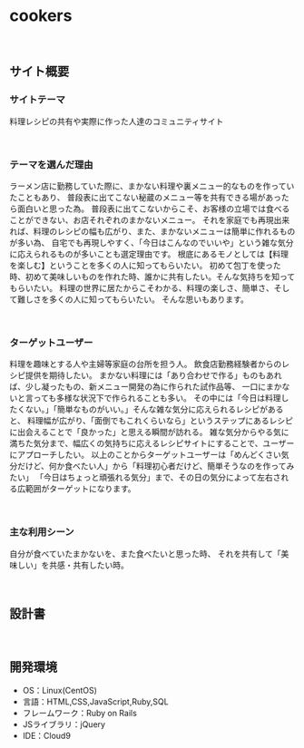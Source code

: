 # cookers
​
## サイト概要
### サイトテーマ
料理レシピの共有や実際に作った人達のコミュニティサイト
<!--何を『目的』とし、どのような『分類』なのかを簡潔に書く-->
​
### テーマを選んだ理由
ラーメン店に勤務していた際に、まかない料理や裏メニュー的なものを作っていたこともあり、
普段表に出てこない秘蔵のメニュー等を共有できる場があったら面白いと思った為。
普段表に出てこないからこそ、お客様の立場では食べることができない、お店それぞれのまかないメニュー。
それを家庭でも再現出来れば、料理のレシピの幅も広がり、また、まかないメニューは簡単に作れるものが多い為、
自宅でも再現しやすく、「今日はこんなのでいいや」という雑な気分に応えられるものが多いことも選定理由です。
根底にあるモノとしては【料理を楽しむ】ということを多くの人に知ってもらいたい。
初めて包丁を使った時、初めて美味しいものを作れた時、誰かに共有したい。そんな気持ちを知ってもらいたい。
料理の世界に居たからこそわかる、料理の楽しさ、簡単さ、そして難しさを多くの人に知ってもらいたい。
そんな思いもあります。
<!--なぜこのようなテーマにしたかを説明する-->
​
### ターゲットユーザー
料理を趣味とする人や主婦等家庭の台所を担う人。
飲食店勤務経験者からのレシピ提供を期待したい。
まかない料理には「あり合わせで作る」ものもあれば、少し凝ったもの、新メニュー開発の為に作られた試作品等、
一口にまかないと言っても多様な状況下で作られることも多い。
その中には「今日は料理したくない。」「簡単なものがいい。」そんな雑な気分に応えられるレシピがあると、
料理幅が広がり、「面倒でもこれくらいなら」というステップにあるレシピに出会えることで「良かった」と思える瞬間が訪れる。
雑な気分からやる気に満ちた気分まで、幅広くの気持ちに応えるレシピサイトにすることで、ユーザーにアプローチしたい。
以上のことからターゲットユーザーは「めんどくさい気分だけど、何か食べたい人」から「料理初心者だけど、簡単そうなのを作ってみたい」
「今日はちょっと頑張れる気分」まで、その日の気分によって左右される広範囲がターゲットになります。
<!--誰に使ってもらうかを具体的に記載する-->
​
### 主な利用シーン
自分が食べていたまかないを、また食べたいと思った時、
それを共有して「美味しい」を共感・共有したい時。
<!--どのような時に使うのかの状況を記載すること-->
​
## 設計書
<!--テーマを設定・提出する時点では不要です-->
​
## 開発環境
- OS：Linux(CentOS)
- 言語：HTML,CSS,JavaScript,Ruby,SQL
- フレームワーク：Ruby on Rails
- JSライブラリ：jQuery
- IDE：Cloud9
​
